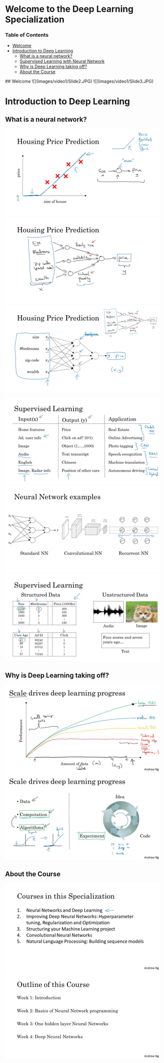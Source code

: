 # Welcome to the Deep Learning Specialization

### Table of Contents
- [Welcome](#welcome)
- [Introduction to Deep Learning](#intro)
	- [What is a neural network?](#whatis)
	- [Supervised Learning with Neural Network](#super)
	- [Why is Deep Learning taking off?](#deep)
	- [About the Course](#about)

<a name="welcome" />
## Welcome
![](images/video1/Slide2.JPG)
![](images/video1/Slide3.JPG)

# Introduction to Deep Learning

## What is a neural network?
![](images/video2/Slide2.JPG)
![](images/video2/Slide3.JPG)
![](images/video2/Slide4.JPG)

![](images/video3/Slide2.JPG)
![](images/video3/Slide3.JPG)
![](images/video3/Slide4.JPG)

## Why is Deep Learning taking off?
![](images/video4/Slide2.JPG)
![](images/video4/Slide3.JPG)

 ## About the Course
![](images/video5/Slide2.JPG)
![](images/video5/Slide3.JPG)
